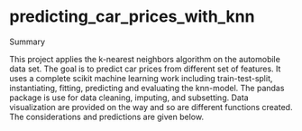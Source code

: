 # predicting_car_prices_with_knn
Summary

This project applies the k-nearest neighbors algorithm on the automobile data set. The goal is to predict car prices from different set of features. It uses a complete scikit machine learning work including train-test-split, instantiating, fitting, predicting and evaluating the knn-model. The pandas package is use for data cleaning, imputing, and subsetting. Data visualization are provided on the way and so are different functions created. The considerations and predictions are given below.

